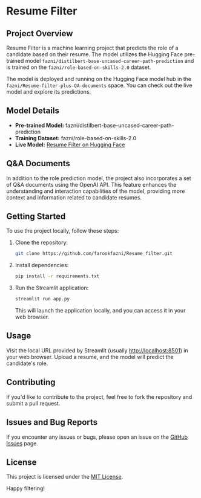 # Resume Filter

## Project Overview

Resume Filter is a machine learning project that predicts the role of a candidate based on their resume. The model utilizes the Hugging Face pre-trained model `fazni/distilbert-base-uncased-career-path-prediction` and is trained on the `fazni/role-based-on-skills-2.0` dataset.

The model is deployed and running on the Hugging Face model hub in the `fazni/Resume-filter-plus-QA-documents` space. You can check out the live model and explore its predictions.

## Model Details

- **Pre-trained Model:** fazni/distilbert-base-uncased-career-path-prediction
- **Training Dataset:** fazni/role-based-on-skills-2.0
- **Live Model:** [Resume Filter on Hugging Face](https://fazni-resume-filter-plus-qa-documents.hf.space)

## Q&A Documents

In addition to the role prediction model, the project also incorporates a set of Q&A documents using the OpenAI API. This feature enhances the understanding and interaction capabilities of the model, providing more context and information related to candidate resumes.

## Getting Started

To use the project locally, follow these steps:

1. Clone the repository:

    ```bash
    git clone https://github.com/farookfazni/Resume_filter.git
    ```

2. Install dependencies:

    ```bash
    pip install -r requirements.txt
    ```

3. Run the Streamlit application:

    ```bash
    streamlit run app.py
    ```

   This will launch the application locally, and you can access it in your web browser.

## Usage

Visit the local URL provided by Streamlit (usually [http://localhost:8501](http://localhost:8501)) in your web browser. Upload a resume, and the model will predict the candidate's role.

## Contributing

If you'd like to contribute to the project, feel free to fork the repository and submit a pull request.

## Issues and Bug Reports

If you encounter any issues or bugs, please open an issue on the [GitHub Issues](https://github.com/farookfazni/Resume_filter/issues) page.

## License

This project is licensed under the [MIT License](LICENSE).

Happy filtering!

